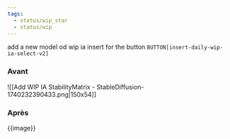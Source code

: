 ```yaml
---
tags:
  - status/wip_star
  - status/wip
---
```

add a new model od wip ia insert for the button `BUTTON[insert-daily-wip-ia-select-v2]`

### Avant
![[Add WIP IA StabilityMatrix - StableDiffusion-1740232390433.png|150x54]]

### Après
{{image}}

